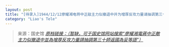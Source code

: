 ```yaml
---
layout: post
title: "[待录入]1944/12/12廖耀湘电蒋中正敌主力似撤退中并为增厚反攻力量请抽调第三十师返国为妥等语"
category: "Liao's Tele"
---
```



> 来源：国史馆 [*原档链接：（暂缺，可于国史馆网站搜索“廖耀湘電蔣中正敵主力似撤退中並為增厚反攻力量請抽調第三十師返國為妥等語”）*]()
